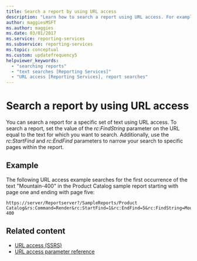 ```yaml
---
title: Search a report by using URL access
description: "Learn how to search a report using URL access. For example, set the rc:FindString parameter on the URL equal to the text for which you want to search."
author: maggiesMSFT
ms.author: maggies
ms.date: 03/01/2017
ms.service: reporting-services
ms.subservice: reporting-services
ms.topic: conceptual
ms.custom: updatefrequency5
helpviewer_keywords:
  - "searching reports"
  - "text searches [Reporting Services]"
  - "URL access [Reporting Services], report searches"
---
```

# Search a report by using URL access
  You can search a report for a specific set of text using URL access. To search a report, set the value of the *rc:FindString* parameter on the URL equal to the text for which you want to search. Additionally, use the *rc:StartFind* and *rc:EndFind* parameters to narrow your search to specific pages within the report.  
  
## Example  
 The following URL access example searches for the first occurrence of the text "Mountain-400" in the Product Catalog sample report starting with page one and ending with page five:  
  
```  
https://server/Reportserver?/SampleReports/Product Catalog&rs:Command=Render&rc:StartFind=1&rc:EndFind=5&rc:FindString=Mountain-400  
```  
  
## Related content

- [URL access &#40;SSRS&#41;](../reporting-services/url-access-ssrs.md)   
- [URL access parameter reference](../reporting-services/url-access-parameter-reference.md)  
  
  
